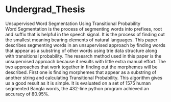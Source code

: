 # Undergrad_Thesis
 Unsupervised Word Segmentation Using Transitional Probability<br/>
 Word Segmentation is the process of segmenting words into prefixes, root and suffix that is helpful in the speech signal. It is the process of finding out the smallest meaning bearing elements of natural languages. This paper describes segmenting words in an unsupervised approach by finding words that appear as a substring of other words using trie data structure along with transitional probability. The research method used in this paper is the unsupervised approach because it results with little extra manual effort. The two approaches that work together in finding out the morphemes will be described. First one is finding morphemes that appear as a substring of another string and calculating Transitional Probability. This algorithm gives us a good result as it is simple. It is evaluated on a set of 1575 human segmented Bangla words, the 432-line python program achieved an accuracy of 80.95%.


